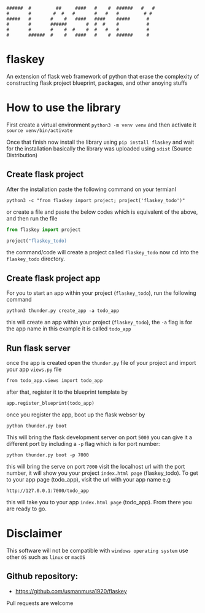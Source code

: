 
    ######  #         ##     ####   #    #  ######   #   #
    #       #        #  #   #       #   #   #         # #
    #####   #       #    #   ####   ####    #####      #
    #       #       ######       #  #  #    #          #
    #       #       #    #  #    #  #   #   #          #
    #       ######  #    #   ####   #    #  ######     #

# flaskey

An extension of flask web framework of python that erase the complexity of constructing flask project blueprint, packages, and other anoying stuffs

# How to use the library
First create a virtual environment `python3 -m venv venv` and then activate it `source venv/bin/activate`

Once that finish now install the library using `pip install flaskey` and wait for the installation basically the library was uploaded using `sdist` (Source Distribution)

## Create flask project
After the installation paste the following command on your termianl

`python3 -c "from flaskey import project; project('flaskey_todo')"`

or create a file and paste the below codes which is equivalent of the above, and then run the file

```python
from flaskey import project

project("flaskey_todo)
```

the command/code will create a project called `flaskey_todo` now cd into the `flaskey_todo` directory.

## Create flask project app
For you to start an app within your project (`flaskey_todo`), run the following command

`python3 thunder.py create_app -a todo_app`

this will create an app within your project (`flaskey_todo`), the `-a` flag is for the app name in this example it is called `todo_app`

## Run flask server
once the app is created open the `thunder.py` file of your project and import your app `views.py` file

`from todo_app.views import todo_app`

after that, register it to the blueprint template by

`app.register_blueprint(todo_app)`

once you register the app, boot up the flask webser by

`python thunder.py boot`

This will bring the flask development server on port `5000` you can give it a different port by including a `-p` flag which is for port number:

`python thunder.py boot -p 7000`

this will bring the serve on port `7000` visit the localhost url with the port number, it will show you your project `index.html page` (flaskey_todo). To get to your app page (todo_app), visit the url with your app name e.g

`http://127.0.0.1:7000/todo_app`

this will take you to your app `index.html page` (todo_app). From there you are ready to go.

# Disclaimer
This software will not be compatible with `windows operating system` use other `OS` such as `linux` or `macOS`

## Github repository:

- https://github.com/usmanmusa1920/flaskey

Pull requests are welcome
